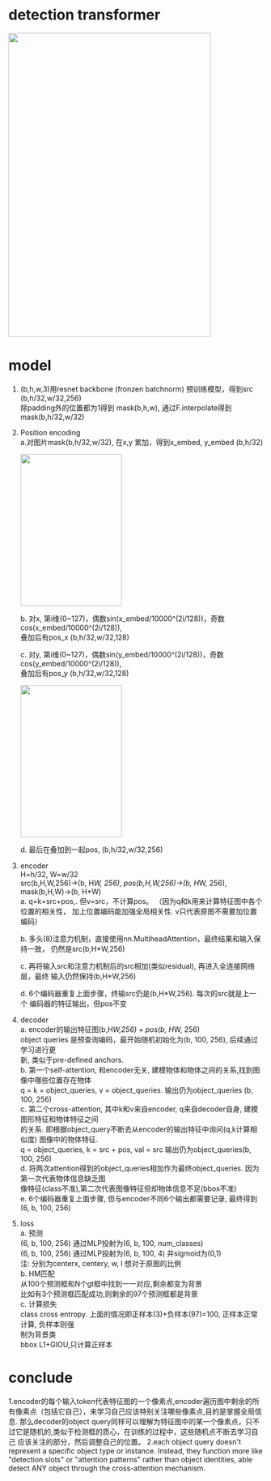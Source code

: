 # detection transformer

<img src="https://github.com/user-attachments/assets/9a815499-be1b-41ef-b9b9-4acd96274228" width="400" height="600">   


# model  
1. (b,h,w,3)用resnet backbone (fronzen batchnorm) 预训练模型，得到src (b,h/32,w/32,256)            
   除padding外的位置都为1得到 mask(b,h,w), 通过F.interpolate得到 mask(b,h/32,w/32)           
2. Position encoding               
   a.对图片mask(b,h/32,w/32), 在x,y 累加，得到x_embed, y_embed (b,h/32)
   
      <img src="https://github.com/user-attachments/assets/99ccd76a-0c79-49e8-a5e7-7c6cfa87a3c9" width="200" height="300">  

   b. 对x, 第i维(0~127)，偶数sin(x_embed/10000^(2i/128))，奇数cos(x_embed/10000^(2i/128)),    
      叠加后有pos_x (b,h/32,w/32,128)
      
   c. 对y, 第i维(0~127)，偶数sin(y_embed/10000^(2i/128))，奇数cos(y_embed/10000^(2i/128)),             
      叠加后有pos_y (b,h/32,w/32,128)
   
      <img src="https://github.com/user-attachments/assets/186ac7dc-8be6-4c30-8bcf-a012304d80bb" width="200" height="300">    

   d. 最后在叠加到一起pos, (b,h/32,w/32,256)               

4. encoder            
   H=h/32, W=w/32               
   src(b,H,W,256)->(b, H*W, 256), pos(b,H,W,256)->(b, H*W, 256), mask(b,H,W)->(b, H*W)            
   a. q=k=src+pos,. 但v=src，不计算pos。 （因为q和k用来计算特征图中各个位置的相关性，
      加上位置编码能加强全局相关性. v只代表原图不需要加位置编码）
   
   b. 多头(8)注意力机制，直接使用nn.MultiheadAttention，最终结果和输入保持一致，
      仍然是src(b,H*W,256)
   
   c. 再将输入src和注意力机制后的src相加(类似residual), 再进入全连接网络层，最终
             输入仍然保持(b,H*W,256)

   d. 6个编码器重复上面步骤，终输src仍是(b,H*W,256). 每次的src就是上一个
             编码器的特征输出，但pos不变

6. decoder                
   a. encoder的输出特征图(b,H*W,256) + pos(b, H*W, 256)                  
      object queries 是预查询编码，最开始随机初始化为(b, 100, 256), 后续通过学习进行更                    
      新, 类似于pre-defined anchors.                               
   b. 第一个self-attention, 和encoder无关, 建模物体和物体之间的关系,找到图像中哪些位置存在物体                              
      q = k = object_queries, v = object_queries. 输出仍为object_queries (b, 100, 256)              
   c. 第二个cross-attention, 其中k和v来自encoder, q来自decoder自身, 建模图形特征和物体特征之间     
      的关系. 即根据object_query不断去从encoder的输出特征中询问(q,k计算相似度) 图像中的物体特征.               
      q = object_queries, k = src + pos, val = src 输出仍为object_queries(b, 100, 256)               
   d. 将两次attention得到的object_queries相加作为最终object_queries. 因为第一次代表物体信息缺乏图               
      像特征(class不准),第二次代表图像特征但却物体信息不足(bbox不准)                    
   e. 6个编码器重复上面步骤, 但与encoder不同6个输出都需要记录, 最终得到(6, b, 100, 256)         
8. loss         
   a. 预测              
      (6, b, 100, 256) 通过MLP投射为(6, b, 100, num_classes)               
      (6, b, 100, 256) 通过MLP投射为(6, b, 100, 4) 并sigmoid为(0,1)               
      注: 分别为centerx, centery, w, l 想对于原图的比例               
   b. HM匹配                 
      从100个预测框和N个gt框中找到一一对应,剩余都变为背景                 
      比如有3个预测框匹配成功,则剩余的97个预测框都是背景              
   c. 计算损失             
      class cross entropy. 上面的情况即正样本(3)+负样本(97)=100, 正样本正常计算, 负样本则强              
      制为背景类             
      bbox L1+GIOU,只计算正样本             

# conclude
1.encoder的每个输入token代表特征图的一个像素点,encoder遍历图中剩余的所有像素点（包括它自己），来学习自己应该特别关注哪些像素点,目的是掌握全局信息. 
  那么decoder的object query同样可以理解为特征图中的某一个像素点，只不过它是随机的,类似于检测框的质心，在训练的过程中，这些随机点不断去学习自己
  应该关注的部分，然后调整自己的位置。
2.each object query doesn't represent a specific object type or instance. Instead, they function more like "detection slots" 
  or "attention patterns" rather than object identities, able detect ANY object through the cross-attention mechanism.
